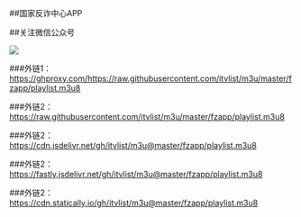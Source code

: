 ##国家反诈中心APP


##关注微信公众号

![](https://cdn.jsdelivr.net/gh/sun520999/m3u/img/qy_258.jpg)

###外链1：https://ghproxy.com/https://raw.githubusercontent.com/itvlist/m3u/master/fzapp/playlist.m3u8

###外链2：https://raw.githubusercontent.com/itvlist/m3u/master/fzapp/playlist.m3u8

###外链2：https://cdn.jsdelivr.net/gh/itvlist/m3u@master/fzapp/playlist.m3u8

###外链2：https://fastly.jsdelivr.net/gh/itvlist/m3u@master/fzapp/playlist.m3u8

###外链2：https://cdn.statically.io/gh/itvlist/m3u@master/fzapp/playlist.m3u8
